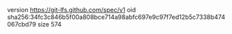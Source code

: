 version https://git-lfs.github.com/spec/v1
oid sha256:34fc3c846b5f00a808bce714a98abfc697e9c97f7ed12b5c7338b474067cbd79
size 574
